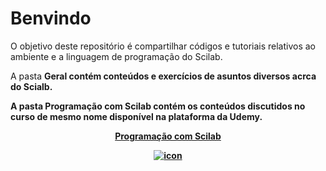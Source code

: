# Benvindo
 O objetivo deste repositório é compartilhar códigos e tutoriais relativos ao ambiente e a linguagem de programação do Scilab.
 <p>A pasta <b>Geral contém conteúdos e exercícios de asuntos diversos acrca do Scialb.
 <p>A pasta Programação com Scilab contém os conteúdos discutidos no curso de mesmo nome disponível na plataforma da Udemy.
 <center><a href="https://www.udemy.com/course/aprenda-programacao-de-computadores-com-o-scilab/?referralCode=66378AFA4F4448BA427F" target="new"><p>
	Programação com Scilab
	</p><img alt="icon" border="0" src="https://img-a.udemycdn.com/course/240x135/757788_5249_19.jpg"></a></center>

